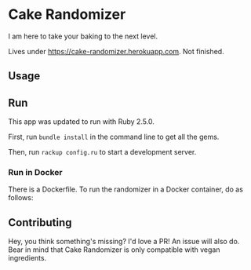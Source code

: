 # Cake Randomizer

I am here to take your baking to the next level.

Lives under https://cake-randomizer.herokuapp.com. Not finished.

## Usage

<!-- TODO: Fill me out. -->

## Run

This app was updated to run with Ruby 2.5.0.

First, run `bundle install` in the command line to get all the gems.

Then, run `rackup config.ru` to start a development server.

### Run in Docker

There is a Dockerfile. To run the randomizer in a Docker container, do as follows:

<!-- TODO: Write instructions on using the Dockerfile. -->

## Contributing

Hey, you think something's missing? I'd love a PR! An issue will also do. Bear in mind that Cake Randomizer is only compatible with vegan ingredients.

